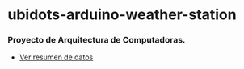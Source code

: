 # ubidots-arduino-weather-station
### Proyecto de Arquitectura de Computadoras.

- [Ver resumen de datos](https://117carloscoder.github.io/Pagina-Caja-Metorologica-Arqui-2/)
